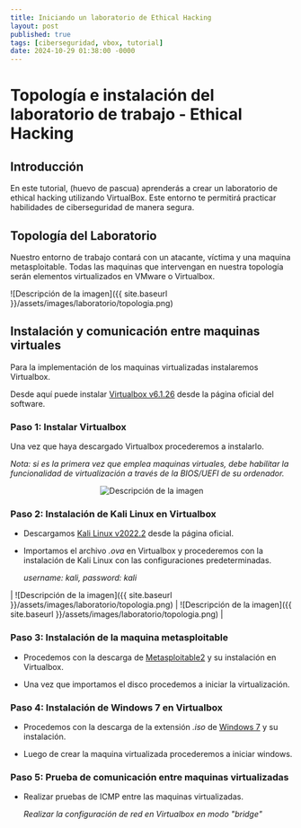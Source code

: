 ```yaml
---
title: Iniciando un laboratorio de Ethical Hacking
layout: post
published: true
tags: [ciberseguridad, vbox, tutorial]
date: 2024-10-29 01:38:00 -0000
---
```


# Topología e instalación del laboratorio de trabajo - Ethical Hacking

## Introducción

En este tutorial, (huevo de pascua) aprenderás a crear un laboratorio de ethical hacking utilizando VirtualBox. Este entorno te permitirá practicar habilidades de ciberseguridad de manera segura.

## Topología del Laboratorio

Nuestro entorno de trabajo contará con un atacante, víctima y una maquina metasploitable. Todas las maquinas que intervengan en nuestra topología serán elementos virtualizados en VMware o Virtualbox.

![Descripción de la imagen]({{ site.baseurl }}/assets/images/laboratorio/topologia.png)


## Instalación y comunicación entre maquinas virtuales
Para la implementación de los maquinas virtualizadas instalaremos Virtualbox.

Desde aquí puede instalar [Virtualbox v6.1.26](https://download.virtualbox.org/virtualbox/6.1.26/VirtualBox-6.1.26-145957-Win.exe) desde la página oficial del software.

### Paso 1: Instalar Virtualbox

Una vez que haya descargado Virtualbox procederemos a instalarlo.

*Nota: si es la primera vez que emplea maquinas virtuales, debe habilitar la funcionalidad de virtualización a través de la BIOS/UEFI  de su ordenador.*


<div style="text-align: center;">
    <img src="{{ site.baseurl }}/assets/images/laboratorio/vbox.png" alt="Descripción de la imagen" />
</div>


### Paso 2: Instalación de Kali Linux en Virtualbox

- Descargamos [Kali Linux v2022.2](https://kali.download/virtual-images/kali-2022.2/kali-linux-2022.2-virtualbox-amd64.ova) desde la página oficial.

- Importamos el archivo *.ova* en Virtualbox y procederemos con la instalación de Kali Linux con las configuraciones predeterminadas.

  *username: kali, password: kali*


 | ![Descripción de la imagen]({{ site.baseurl }}/assets/images/laboratorio/topologia.png) | ![Descripción de la imagen]({{ site.baseurl }}/assets/images/laboratorio/topologia.png) |

### Paso 3: Instalación de la maquina metasploitable

- Procedemos con la descarga de [Metasploitable2](https://sourceforge.net/projects/metasploitable/files/latest/download) y su instalación en Virtualbox.

- Una vez que importamos el disco procedemos a iniciar la virtualización.

### Paso 4: Instalación de Windows 7 en Virtualbox

- Procedemos con la descarga de la extensión *.iso* de [Windows 7](https://getintopc.com/softwares/operating-systems/windows-7-ultimate-download-iso-32-bit-64-bit-official-free-1585306/) y su instalación.

- Luego de crear la maquina virtualizada procederemos a iniciar windows. 

### Paso 5: Prueba de comunicación entre maquinas virtualizadas

- Realizar pruebas de ICMP entre las maquinas virtualizadas.

  *Realizar la configuración de red en Virtualbox en modo "bridge"*

